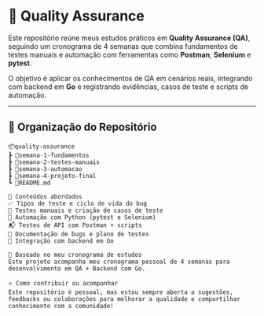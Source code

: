 # 🧪 Quality Assurance

Este repositório reúne meus estudos práticos em **Quality Assurance (QA)**, seguindo um cronograma de 4 semanas que combina fundamentos de testes manuais e automação com ferramentas como **Postman**, **Selenium** e **pytest**.

O objetivo é aplicar os conhecimentos de QA em cenários reais, integrando com backend em **Go** e registrando evidências, casos de teste e scripts de automação.

---

## 📂 Organização do Repositório

```plaintext
📦quality-assurance
┣ 📂semana-1-fundamentos
┣ 📂semana-2-testes-manuais
┣ 📂semana-3-automacao
┣ 📂semana-4-projeto-final
┗ 📄README.md

📌 Conteúdos abordados
✅ Tipos de teste e ciclo de vida do bug
📝 Testes manuais e criação de casos de teste
🧪 Automação com Python (pytest e Selenium)
📬 Testes de API com Postman + scripts
📄 Documentação de bugs e plano de testes
🔁 Integração com backend em Go

📆 Baseado no meu cronograma de estudos
Este projeto acompanha meu cronograma pessoal de 4 semanas para desenvolvimento em QA + Backend com Go.

⭐ Como contribuir ou acompanhar
Este repositório é pessoal, mas estou sempre aberta a sugestões, feedbacks ou colaborações para melhorar a qualidade e compartilhar conhecimento com a comunidade!

